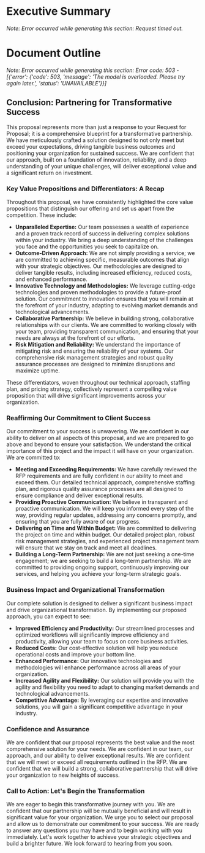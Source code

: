 # Executive Summary

*Note: Error occurred while generating this section: Request timed out.*



# Document Outline

*Note: Error occurred while generating this section: Error code: 503 - [{'error': {'code': 503, 'message': 'The model is overloaded. Please try again later.', 'status': 'UNAVAILABLE'}}]*



## Conclusion: Partnering for Transformative Success

This proposal represents more than just a response to your Request for Proposal; it is a comprehensive blueprint for a transformative partnership. We have meticulously crafted a solution designed to not only meet but exceed your expectations, driving tangible business outcomes and positioning your organization for sustained success. We are confident that our approach, built on a foundation of innovation, reliability, and a deep understanding of your unique challenges, will deliver exceptional value and a significant return on investment.

### Key Value Propositions and Differentiators: A Recap

Throughout this proposal, we have consistently highlighted the core value propositions that distinguish our offering and set us apart from the competition. These include:

*   **Unparalleled Expertise:** Our team possesses a wealth of experience and a proven track record of success in delivering complex solutions within your industry. We bring a deep understanding of the challenges you face and the opportunities you seek to capitalize on.
*   **Outcome-Driven Approach:** We are not simply providing a service; we are committed to achieving specific, measurable outcomes that align with your strategic objectives. Our methodologies are designed to deliver tangible results, including increased efficiency, reduced costs, and enhanced performance.
*   **Innovative Technology and Methodologies:** We leverage cutting-edge technologies and proven methodologies to provide a future-proof solution. Our commitment to innovation ensures that you will remain at the forefront of your industry, adapting to evolving market demands and technological advancements.
*   **Collaborative Partnership:** We believe in building strong, collaborative relationships with our clients. We are committed to working closely with your team, providing transparent communication, and ensuring that your needs are always at the forefront of our efforts.
*   **Risk Mitigation and Reliability:** We understand the importance of mitigating risk and ensuring the reliability of your systems. Our comprehensive risk management strategies and robust quality assurance processes are designed to minimize disruptions and maximize uptime.

These differentiators, woven throughout our technical approach, staffing plan, and pricing strategy, collectively represent a compelling value proposition that will drive significant improvements across your organization.

### Reaffirming Our Commitment to Client Success

Our commitment to your success is unwavering. We are confident in our ability to deliver on all aspects of this proposal, and we are prepared to go above and beyond to ensure your satisfaction. We understand the critical importance of this project and the impact it will have on your organization. We are committed to:

*   **Meeting and Exceeding Requirements:** We have carefully reviewed the RFP requirements and are fully confident in our ability to meet and exceed them. Our detailed technical approach, comprehensive staffing plan, and rigorous quality assurance processes are all designed to ensure compliance and deliver exceptional results.
*   **Providing Proactive Communication:** We believe in transparent and proactive communication. We will keep you informed every step of the way, providing regular updates, addressing any concerns promptly, and ensuring that you are fully aware of our progress.
*   **Delivering on Time and Within Budget:** We are committed to delivering the project on time and within budget. Our detailed project plan, robust risk management strategies, and experienced project management team will ensure that we stay on track and meet all deadlines.
*   **Building a Long-Term Partnership:** We are not just seeking a one-time engagement; we are seeking to build a long-term partnership. We are committed to providing ongoing support, continuously improving our services, and helping you achieve your long-term strategic goals.

### Business Impact and Organizational Transformation

Our complete solution is designed to deliver a significant business impact and drive organizational transformation. By implementing our proposed approach, you can expect to see:

*   **Improved Efficiency and Productivity:** Our streamlined processes and optimized workflows will significantly improve efficiency and productivity, allowing your team to focus on core business activities.
*   **Reduced Costs:** Our cost-effective solution will help you reduce operational costs and improve your bottom line.
*   **Enhanced Performance:** Our innovative technologies and methodologies will enhance performance across all areas of your organization.
*   **Increased Agility and Flexibility:** Our solution will provide you with the agility and flexibility you need to adapt to changing market demands and technological advancements.
*   **Competitive Advantage:** By leveraging our expertise and innovative solutions, you will gain a significant competitive advantage in your industry.

### Confidence and Assurance

We are confident that our proposal represents the best value and the most comprehensive solution for your needs. We are confident in our team, our approach, and our ability to deliver exceptional results. We are confident that we will meet or exceed all requirements outlined in the RFP. We are confident that we will build a strong, collaborative partnership that will drive your organization to new heights of success.

### Call to Action: Let's Begin the Transformation

We are eager to begin this transformative journey with you. We are confident that our partnership will be mutually beneficial and will result in significant value for your organization. We urge you to select our proposal and allow us to demonstrate our commitment to your success. We are ready to answer any questions you may have and to begin working with you immediately. Let's work together to achieve your strategic objectives and build a brighter future. We look forward to hearing from you soon.
